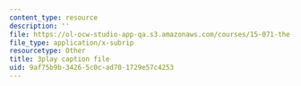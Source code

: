 ```yaml
---
content_type: resource
description: ''
file: https://ol-ocw-studio-app-qa.s3.amazonaws.com/courses/15-071-the-analytics-edge-spring-2017/9af75b9b34265c0cad701729e57c4253_pelPpuYUAho.vtt
file_type: application/x-subrip
resourcetype: Other
title: 3play caption file
uid: 9af75b9b-3426-5c0c-ad70-1729e57c4253
---
```

